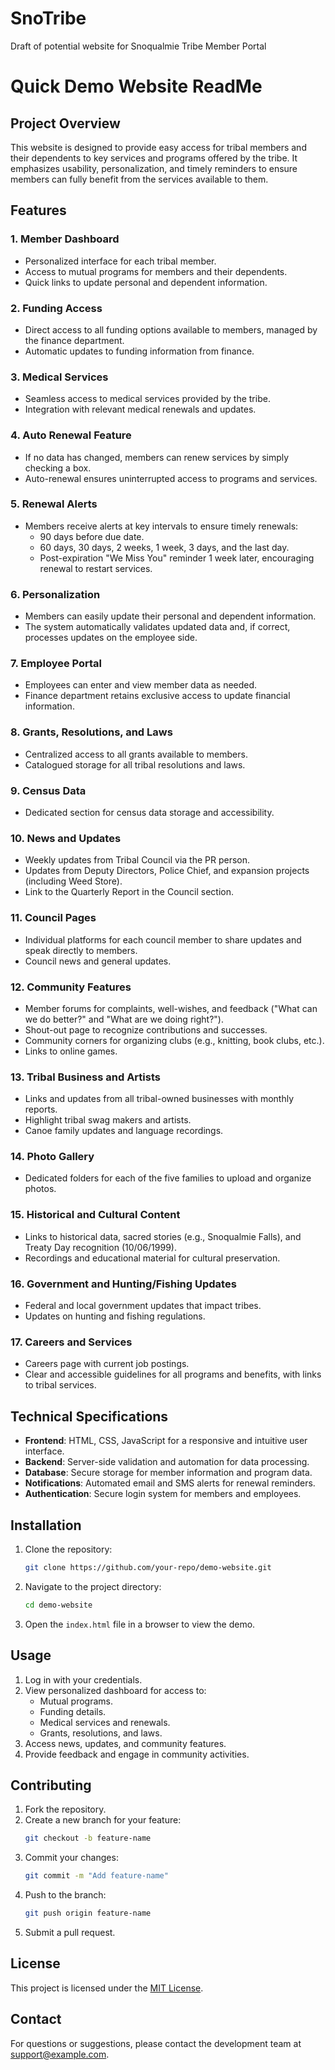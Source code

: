 # SnoTribe
Draft of potential website for Snoqualmie Tribe Member Portal
# Quick Demo Website ReadMe

## Project Overview
This website is designed to provide easy access for tribal members and their dependents to key services and programs offered by the tribe. It emphasizes usability, personalization, and timely reminders to ensure members can fully benefit from the services available to them.

## Features

### **1. Member Dashboard**
- Personalized interface for each tribal member.
- Access to mutual programs for members and their dependents.
- Quick links to update personal and dependent information.

### **2. Funding Access**
- Direct access to all funding options available to members, managed by the finance department.
- Automatic updates to funding information from finance.

### **3. Medical Services**
- Seamless access to medical services provided by the tribe.
- Integration with relevant medical renewals and updates.

### **4. Auto Renewal Feature**
- If no data has changed, members can renew services by simply checking a box.
- Auto-renewal ensures uninterrupted access to programs and services.

### **5. Renewal Alerts**
- Members receive alerts at key intervals to ensure timely renewals:
  - 90 days before due date.
  - 60 days, 30 days, 2 weeks, 1 week, 3 days, and the last day.
  - Post-expiration "We Miss You" reminder 1 week later, encouraging renewal to restart services.

### **6. Personalization**
- Members can easily update their personal and dependent information.
- The system automatically validates updated data and, if correct, processes updates on the employee side.

### **7. Employee Portal**
- Employees can enter and view member data as needed.
- Finance department retains exclusive access to update financial information.

### **8. Grants, Resolutions, and Laws**
- Centralized access to all grants available to members.
- Catalogued storage for all tribal resolutions and laws.

### **9. Census Data**
- Dedicated section for census data storage and accessibility.

### **10. News and Updates**
- Weekly updates from Tribal Council via the PR person.
- Updates from Deputy Directors, Police Chief, and expansion projects (including Weed Store).
- Link to the Quarterly Report in the Council section.

### **11. Council Pages**
- Individual platforms for each council member to share updates and speak directly to members.
- Council news and general updates.

### **12. Community Features**
- Member forums for complaints, well-wishes, and feedback ("What can we do better?" and "What are we doing right?").
- Shout-out page to recognize contributions and successes.
- Community corners for organizing clubs (e.g., knitting, book clubs, etc.).
- Links to online games.

### **13. Tribal Business and Artists**
- Links and updates from all tribal-owned businesses with monthly reports.
- Highlight tribal swag makers and artists.
- Canoe family updates and language recordings.

### **14. Photo Gallery**
- Dedicated folders for each of the five families to upload and organize photos.

### **15. Historical and Cultural Content**
- Links to historical data, sacred stories (e.g., Snoqualmie Falls), and Treaty Day recognition (10/06/1999).
- Recordings and educational material for cultural preservation.

### **16. Government and Hunting/Fishing Updates**
- Federal and local government updates that impact tribes.
- Updates on hunting and fishing regulations.

### **17. Careers and Services**
- Careers page with current job postings.
- Clear and accessible guidelines for all programs and benefits, with links to tribal services.

## Technical Specifications
- **Frontend**: HTML, CSS, JavaScript for a responsive and intuitive user interface.
- **Backend**: Server-side validation and automation for data processing.
- **Database**: Secure storage for member information and program data.
- **Notifications**: Automated email and SMS alerts for renewal reminders.
- **Authentication**: Secure login system for members and employees.

## Installation
1. Clone the repository:
   ```bash
   git clone https://github.com/your-repo/demo-website.git
   ```
2. Navigate to the project directory:
   ```bash
   cd demo-website
   ```
3. Open the `index.html` file in a browser to view the demo.

## Usage
1. Log in with your credentials.
2. View personalized dashboard for access to:
   - Mutual programs.
   - Funding details.
   - Medical services and renewals.
   - Grants, resolutions, and laws.
3. Access news, updates, and community features.
4. Provide feedback and engage in community activities.

## Contributing
1. Fork the repository.
2. Create a new branch for your feature:
   ```bash
   git checkout -b feature-name
   ```
3. Commit your changes:
   ```bash
   git commit -m "Add feature-name"
   ```
4. Push to the branch:
   ```bash
   git push origin feature-name
   ```
5. Submit a pull request.

## License
This project is licensed under the [MIT License](LICENSE).

## Contact
For questions or suggestions, please contact the development team at support@example.com.

